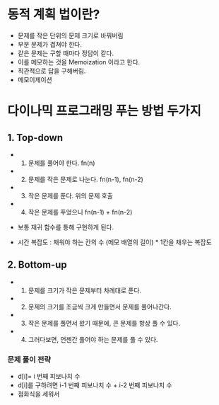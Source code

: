 # 동적 계획 법이란?

- 문제를 작은 단위의 문제 크기로 바꿔버림
- 부분 문제가 겹쳐야 한다.
- 같은 문제는 구할 때마다 정답이 같다. 
- 이를 메모하는 것을 Memoization 이라고 한다.
- 직관적으로 답을 구해버림.
- 메모이제이션


# 다이나믹 프로그래밍 푸는 방법 두가지

## 1. Top-down
- 1. 문제를 풀어야 한다. fn(n)
- 2. 문제를 작은 문제로 나눈다. fn(n-1), fn(n-2)
- 3. 작은 문제를 푼다. 위의 문제 호출
- 4. 작은 문제를 푸었으니 fn(n-1) + fn(n-2)

- 보통 재귀 함수를 통해 구현하게 된다.
- 시간 복잡도 : 채워야 하는 칸의 수 (메모 배열의 길이) * 1칸을 채우는 복잡도

## 2. Bottom-up
- 1. 문제를 크기가 작은 문제부터 차례대로 푼다.
- 2. 문제의 크기를 조금씩 크게 만들면서 문제를 풀어나간다.
- 3. 작은 문제를 풀면서 왔기 때문에, 큰 문제를 항상 풀 수 있다.
- 4. 그러다보면, 언젠간 풀어야 하는 문제를 풀 수 있다.


### 문제 풀이 전략
- d[i]= i 번째 피보나치 수
- d[i]를 구하려면 i-1 번째 피보나치 수 + i-2 번째 피보나치 수
- 점화식을 세워서 
